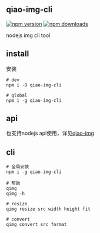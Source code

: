 ## qiao-img-cli

[![npm version](https://img.shields.io/npm/v/qiao-img-cli.svg?style=flat-square)](https://www.npmjs.org/package/qiao-img-cli)
[![npm downloads](https://img.shields.io/npm/dm/qiao-img-cli.svg?style=flat-square)](https://npm-stat.com/charts.html?package=qiao-img-cli)

nodejs img cli tool

## install

安装

```shell
# dev
npm i -D qiao-img-cli

# global
npm i -g qiao-img-cli
```

## api

也支持nodejs api使用，详见[qiao-img](https://www.npmjs.com/package/qiao-img)

## cli

```shell
# 全局安装
npm i -g qiao-img-cli

# 帮助
qimg
qimg -h

# resize
qimg resize src width height fit

# convert
qimg convert src format
```

